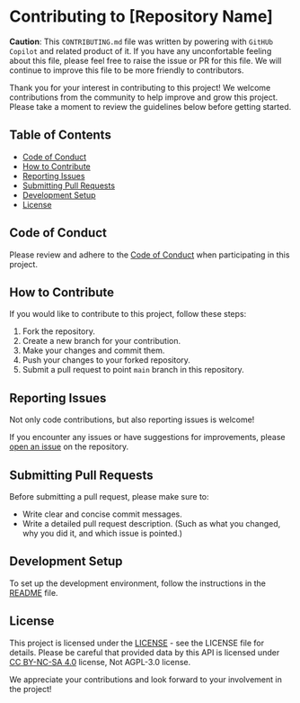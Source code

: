 # Contributing to [Repository Name]

**Caution**: This `CONTRIBUTING.md` file was written by powering with `GitHUb Copilot` and related product of it. If you have any unconfortable feeling about this file, please feel free to raise the issue or PR for this file. We will continue to improve this file to be more friendly to contributors.

Thank you for your interest in contributing to this project! We welcome contributions from the community to help improve and grow this project. Please take a moment to review the guidelines below before getting started.

## Table of Contents
- [Code of Conduct](#code-of-conduct)
- [How to Contribute](#how-to-contribute)
- [Reporting Issues](#reporting-issues)
- [Submitting Pull Requests](#submitting-pull-requests)
- [Development Setup](#development-setup)
- [License](#license)

## Code of Conduct
Please review and adhere to the [Code of Conduct](CODE_OF_CONDUCT.md) when participating in this project.

## How to Contribute
If you would like to contribute to this project, follow these steps:

1. Fork the repository.
2. Create a new branch for your contribution.
3. Make your changes and commit them.
4. Push your changes to your forked repository.
5. Submit a pull request to point `main` branch in this repository.

## Reporting Issues

Not only code contributions, but also reporting issues is welcome!

If you encounter any issues or have suggestions for improvements, please [open an issue](https://imas-cord-hub.youtrack.cloud/newIssue) on the repository.

## Submitting Pull Requests
Before submitting a pull request, please make sure to:

- Write clear and concise commit messages.
- Write a detailed pull request description. (Such as what you changed, why you did it, and which issue is pointed.)

## Development Setup
To set up the development environment, follow the instructions in the [README](../README.md) file.

## License
This project is licensed under the [LICENSE](../LICENSE) - see the LICENSE file for details. Please be careful that provided data by this API is licensed under [CC BY-NC-SA 4.0](https://creativecommons.org/licenses/by-nc-sa/4.0/) license, Not AGPL-3.0 license.

We appreciate your contributions and look forward to your involvement in the project!
